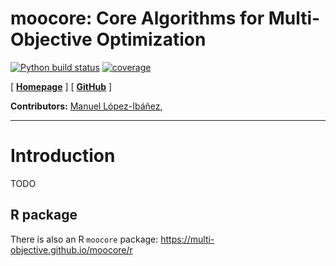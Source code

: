 **moocore**: Core Algorithms for Multi-Objective Optimization
=============================================================

<!-- badges: start -->
[![Python build status][py-build-badge]][py-build-link]
[![coverage][py-coverage-badge]][py-coverage-link]
<!-- badges: end -->

[ [**Homepage**][py-moocore-homepage] ]
[ [**GitHub**][py-moocore-github] ]


**Contributors:**
    [Manuel López-Ibáñez](https://lopez-ibanez.eu),

---------------------------------------

Introduction
============

TODO

R package
---------

There is also an R `moocore` package: https://multi-objective.github.io/moocore/r


[py-build-badge]: https://github.com/multi-objective/moocore/workflows/Python/badge.svg
[py-build-link]: https://github.com/multi-objective/moocore/actions/workflows/python.yaml
[py-coverage-badge]: https://codecov.io/gh/multi-objective/moocore/branch/main/graph/badge.svg?flag=python
[py-coverage-link]: https://codecov.io/gh/multi-objective/moocore/tree/main/python
[py-moocore-github]: https://github.com/multi-objective/moocore/tree/main/python#readme
[py-moocore-homepage]: https://multi-objective.github.io/moocore/python
